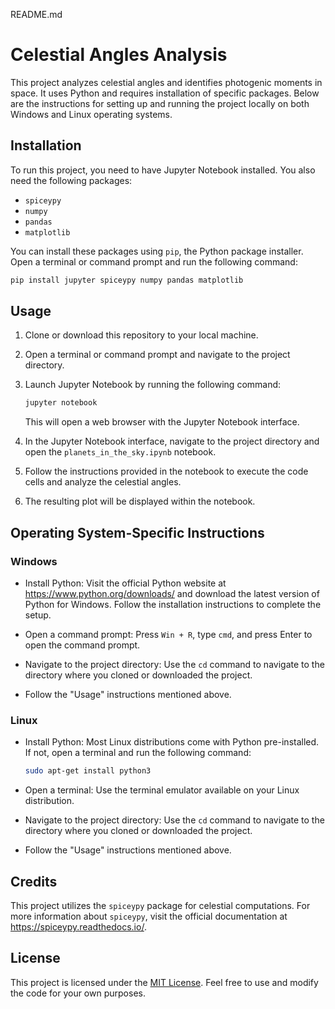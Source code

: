 README.md

# Celestial Angles Analysis

This project analyzes celestial angles and identifies photogenic moments in space. It uses Python and requires installation of specific packages. Below are the instructions for setting up and running the project locally on both Windows and Linux operating systems.

## Installation

To run this project, you need to have Jupyter Notebook installed. You also need the following packages:

- `spiceypy`
- `numpy`
- `pandas`
- `matplotlib`

You can install these packages using `pip`, the Python package installer. Open a terminal or command prompt and run the following command:

```bash
pip install jupyter spiceypy numpy pandas matplotlib
```

## Usage

1. Clone or download this repository to your local machine.
2. Open a terminal or command prompt and navigate to the project directory.
3. Launch Jupyter Notebook by running the following command:

   ```bash
   jupyter notebook
   ```

   This will open a web browser with the Jupyter Notebook interface.

4. In the Jupyter Notebook interface, navigate to the project directory and open the `planets_in_the_sky.ipynb` notebook.

5. Follow the instructions provided in the notebook to execute the code cells and analyze the celestial angles.

6. The resulting plot will be displayed within the notebook.

## Operating System-Specific Instructions

### Windows

- Install Python: Visit the official Python website at https://www.python.org/downloads/ and download the latest version of Python for Windows. Follow the installation instructions to complete the setup.

- Open a command prompt: Press `Win + R`, type `cmd`, and press Enter to open the command prompt.

- Navigate to the project directory: Use the `cd` command to navigate to the directory where you cloned or downloaded the project.

- Follow the "Usage" instructions mentioned above.

### Linux

- Install Python: Most Linux distributions come with Python pre-installed. If not, open a terminal and run the following command:

  ```bash
  sudo apt-get install python3
  ```

- Open a terminal: Use the terminal emulator available on your Linux distribution.

- Navigate to the project directory: Use the `cd` command to navigate to the directory where you cloned or downloaded the project.

- Follow the "Usage" instructions mentioned above.

## Credits

This project utilizes the `spiceypy` package for celestial computations. For more information about `spiceypy`, visit the official documentation at https://spiceypy.readthedocs.io/.

## License

This project is licensed under the [MIT License](LICENSE). Feel free to use and modify the code for your own purposes.
